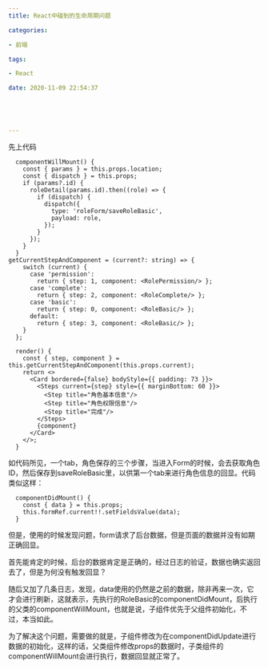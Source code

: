 ```yaml
---
title: React中碰到的生命周期问题

categories: 

- 前端

tags: 

- React

date: 2020-11-09 22:54:37





---
```


先上代码

```react
  componentWillMount() {
    const { params } = this.props.location;
    const { dispatch } = this.props;
    if (params?.id) {
      roleDetail(params.id).then((role) => {
        if (dispatch) {
          dispatch({
            type: 'roleForm/saveRoleBasic',
            payload: role,
          });
        }
      });
    }
  } 
getCurrentStepAndComponent = (current?: string) => {
    switch (current) {
      case 'permission':
        return { step: 1, component: <RolePermission/> };
      case 'complete':
        return { step: 2, component: <RoleComplete/> };
      case 'basic':
        return { step: 0, component: <RoleBasic/> };
      default:
        return { step: 3, component: <RoleBasic/> };
    }
  };

  render() {
    const { step, component } = this.getCurrentStepAndComponent(this.props.current);
    return <>
      <Card bordered={false} bodyStyle={{ padding: 73 }}>
        <Steps current={step} style={{ marginBottom: 60 }}>
          <Step title="角色基本信息"/>
          <Step title="角色权限信息"/>
          <Step title="完成"/>
        </Steps>
        {component}
      </Card>
    </>;
  }
```

如代码所见，一个tab，角色保存的三个步骤，当进入Form的时候，会去获取角色ID，然后保存到saveRoleBasic里，以供第一个tab来进行角色信息的回显。代码类似这样：

```react
  componentDidMount() {
    const { data } = this.props;
    this.formRef.current!!.setFieldsValue(data);
  }
```

但是，使用的时候发现问题，form请求了后台数据，但是页面的数据并没有如期正确回显。

首先能肯定的时候，后台的数据肯定是正确的，经过日志的验证，数据也确实返回去了，但是为何没有触发回显？

随后又加了几条日志，发现，data使用的仍然是之前的数据，除非再来一次，它才会进行刷新，这就表示，先执行的RoleBasic的componentDidMount，后执行的父类的componentWillMount，也就是说，子组件优先于父组件初始化，不过，本当如此。

为了解决这个问题，需要做的就是，子组件修改为在componentDidUpdate进行数据的初始化，这样的话，父类组件修改props的数据时，子类组件的componentWillMount会进行执行，数据回显就正常了。